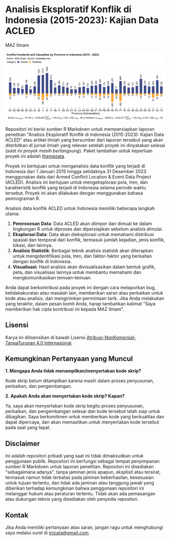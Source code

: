 # Analisis Eksploratif Konflik di Indonesia (2015-2023): Kajian Data ACLED

MAZ Ilmam

![Data](data/barevfat.png)

Repositori ini berisi sumber R Markdown untuk mempersiapkan laporan penelitian "Analisis Eksploratif Konflik di Indonesia (2015-2023): Kajian Data ACLED" atau artikel ilmiah yang bersumber dari laporan tersebut yang akan diterbitkan di jurnal ilmiah yang relevan setelah proyek ini dinyatakan selesai (_saat ini proyek masih berlangsung_). Paket tambahan untuk keperluan proyek ini adalah [themezata](https://github.com/zata18/themezata).

Proyek ini bertujuan untuk menganalisis data konflik yang terjadi di Indonesia dari 1 Januari 2015 hingga setidaknya 31 Desember 2023 menggunakan data dari Armed Conflict Location & Event Data Project (ACLED). Analisis ini bertujuan untuk mengeksplorasi pola, tren, dan karakteristik konflik yang terjadi di Indonesia selama periode waktu tersebut. Proyek ini akan dilakukan dengan menggunakan bahasa pemrograman R. 

Analisis data konflik ACLED untuk Indonesia memiliki beberapa langkah utama:
  
1. **Pemrosesan Data**: Data ACLED akan diimpor dan dimuat ke dalam lingkungan R untuk diproses dan dipersiapkan sebelum analisis dimulai.
2. **Eksplorasi Data**: Data akan dieksplorasi untuk memahami distribusi spasial dan temporal dari konflik, termasuk jumlah kejadian, jenis konflik, lokasi, dan lainnya.
3. **Analisis Statistik**: Berbagai teknik analisis statistik akan diterapkan untuk mengidentifikasi pola, tren, dan faktor-faktor yang berkaitan dengan konflik di Indonesia.
4. **Visualisasi**: Hasil analisis akan divisualisasikan dalam bentuk grafik, peta, dan visualisasi lainnya untuk membantu memahami dan mengkomunikasikan temuan-temuan.

Anda dapat berkontribusi pada proyek ini dengan cara melaporkan bug, ketidakakuratan atau masalah lain, memberikan saran atau perbaikan untuk kode atau analisis, dan mengirimkan permintaan tarik. Jika Anda melakukan yang terakhir, dalam pesan komit Anda, harap tambahkan kalimat "Saya memberikan hak cipta kontribusi ini kepada MAZ Ilmam".

## Lisensi

Karya ini dilisensikan di bawah Lisensi [Atribusi-NonKomersial-TanpaTurunan 4.0 Internasional](https://creativecommons.org/licenses/by-nc-nd/4.0/legalcode.id).

## Kemungkinan Pertanyaan yang Muncul

**1. Mengapa Anda tidak menampilkan/menyertakan kode skrip?**

Kode skrip belum ditampilkan karena masih dalam proses penyusunan, perbaikan, dan pengembangan. 

**2. Apakah Anda akan menyertakan kode skrip? Kapan?**

Ya, saya akan menyertakan kode skrip begitu proses penyusunan, perbaikan, dan pengembangan selesai dan kode tersebut telah siap untuk dibagikan. Saya berkomitmen untuk memberikan kode yang berkualitas dan dapat dipercaya, dan akan memastikan untuk menyertakan kode tersebut pada saat yang tepat.

## Disclaimer

Ini adalah repositori pribadi yang saat ini tidak dimaksudkan untuk penggunaan publik. Repositori ini berfungsi sebagai tempat penyimpanan sumber R Markdown untuk laporan penelitian. Repositori ini disediakan "sebagaimana adanya", tanpa jaminan jenis apapun, eksplisit atau tersirat, termasuk namun tidak terbatas pada jaminan keberhasilan, kesesuaian untuk tujuan tertentu, dan tidak ada jaminan atau tanggung jawab yang diberikan terhadap kemungkinan bahwa penggunaan repositori ini melanggar hukum atau peraturan tertentu. Tidak akan ada pemasangan atau dukungan teknis yang disediakan oleh penyedia repositori.

## Kontak

Jika Anda memiliki pertanyaan atau saran, jangan ragu untuk menghubungi saya melalui surel di [inizata@gmail.com](mailto:inizata@gmail.com).
